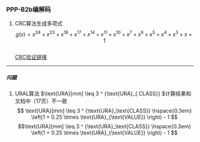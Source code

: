 ### PPP-B2b编解码

1. CRC算法生成多项式
$$g(x) = x^{24} + x^{23} + x^{18} + x^{17} + x^{14} + x^{11} + x^{10} + x^{7} + x^{6} + x^{5} + x^{4} + x^{3} + x + 1$$  
    [CRC验证链接](http://www.ip33.com/crc.html)

---
##### 问题

1. URAL算法 $\text{URA}[mm] \leq 3 ^ {\text{URA}_{ CLASS}} $计算结果和文档中（17页）不一致  
$$ \text{URA}[mm] \leq 3 ^ {\text{URA}_\text{CLASS}} \hspace{0.3em} \left(1 + 0.25 \times \text{URA}_{\text{VALUE}} \right) - 1 $$
$$\text{URA}[mm] \leq 3 ^ {\text{URA}_\text{CLASS}} \hspace{0.3em} \left(1 + 0.25 \times \text{URA}_{\text{VALUE}} \right) - 1 $$  
